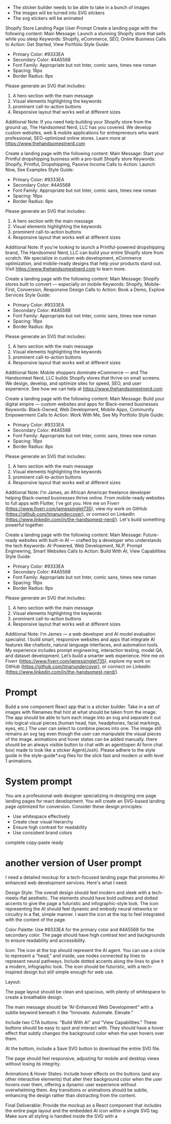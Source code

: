 - The sticker builder needs to be able to take in a bunch of images
- The images will be turned into SVG stickers
- The svg stickers will be animated

Shopify Store Landing Page User Prompt
Create a landing page with the following content:
Main Message: Launch a stunning Shopify store that sells while you sleep
Keywords: Shopify, eCommerce, SEO, Online Business
Calls to Action: Get Started, View Portfolio
Style Guide:
- Primary Color: #9333EA
- Secondary Color: #4A5568
- Font Family: Appropriate but not Inter, comic sans, times new roman
- Spacing: 16px
- Border Radius: 8px

Please generate an SVG that includes:
1. A hero section with the main message
2. Visual elements highlighting the keywords
3. prominent call-to-action buttons
4. Responsive layout that works well at different sizes

Additional Note:
If you need help building your Shopify store from the ground up, The Handsomest Nerd, LLC has you covered. We develop custom websites, web & mobile applications for entrepreneurs who want professional, SEO-optimized online stores. Learn more at https://www.thehandsomestnerd.com

Create a landing page with the following content:
Main Message: Start your Printful dropshipping business with a pro-built Shopify store
Keywords: Shopify, Printful, Dropshipping, Passive Income
Calls to Action: Launch Now, See Examples
Style Guide:
- Primary Color: #9333EA
- Secondary Color: #4A5568
- Font Family: Appropriate but not Inter, comic sans, times new roman
- Spacing: 16px
- Border Radius: 8px

Please generate an SVG that includes:
1. A hero section with the main message
2. Visual elements highlighting the keywords
3. prominent call-to-action buttons
4. Responsive layout that works well at different sizes

Additional Note:
If you're looking to launch a Printful-powered dropshipping brand, The Handsomest Nerd, LLC can build your entire Shopify store from scratch. We specialize in custom web development, eCommerce optimization, and mobile-ready designs that help your products stand out. Visit https://www.thehandsomestnerd.com to learn more.

Create a landing page with the following content:
Main Message: Shopify stores built to convert — especially on mobile
Keywords: Shopify, Mobile-First, Conversion, Responsive Design
Calls to Action: Book a Demo, Explore Services
Style Guide:
- Primary Color: #9333EA
- Secondary Color: #4A5568
- Font Family: Appropriate but not Inter, comic sans, times new roman
- Spacing: 16px
- Border Radius: 8px

Please generate an SVG that includes:
1. A hero section with the main message
2. Visual elements highlighting the keywords
3. prominent call-to-action buttons
4. Responsive layout that works well at different sizes

Additional Note:
Mobile shoppers dominate eCommerce — and The Handsomest Nerd, LLC builds Shopify stores that thrive on small screens. We design, develop, and optimize sites for speed, SEO, and user experience. See how we can help at https://www.thehandsomestnerd.com

Create a landing page with the following content:
Main Message: Build your digital empire — custom websites and apps for Black-owned businesses
Keywords: Black-Owned, Web Development, Mobile Apps, Community Empowerment
Calls to Action: Work With Me, See My Portfolio
Style Guide:
- Primary Color: #9333EA
- Secondary Color: #4A5568
- Font Family: Appropriate but not Inter, comic sans, times new roman
- Spacing: 16px
- Border Radius: 8px

Please generate an SVG that includes:
1. A hero section with the main message
2. Visual elements highlighting the keywords
3. prominent call-to-action buttons
4. Responsive layout that works well at different sizes

Additional Note:
I’m James, an African American freelance developer helping Black-owned businesses thrive online. From mobile-ready websites to full apps with Flutter, I’ve got you. Hire me on Fiverr (https://www.fiverr.com/jamessinglet735), view my work on GitHub (https://github.com/tmanundercover), or connect on LinkedIn (https://www.linkedin.com/in/the-handsomest-nerd/). Let's build something powerful together.

Create a landing page with the following content:
Main Message: Future-ready websites with built-in AI — crafted by a developer who understands the tech
Keywords: AI-Powered, Web Development, NLP, Prompt Engineering, Smart Websites
Calls to Action: Build With AI, View Capabilities
Style Guide:
- Primary Color: #9333EA
- Secondary Color: #4A5568
- Font Family: Appropriate but not Inter, comic sans, times new roman
- Spacing: 16px
- Border Radius: 8px

Please generate an SVG that includes:
1. A hero section with the main message
2. Visual elements highlighting the keywords
3. prominent call-to-action buttons
4. Responsive layout that works well at different sizes

Additional Note:
I’m James — a web developer and AI model evaluation specialist. I build smart, responsive websites and apps that integrate AI features like chatbots, natural language interfaces, and automation tools. My experience includes prompt engineering, interaction testing, model QA, and dataset development. Let’s build a smarter web experience. Hire me on Fiverr (https://www.fiverr.com/jamessinglet735), explore my work on GitHub (https://github.com/tmanundercover), or connect on LinkedIn (https://www.linkedin.com/in/the-handsomest-nerd/).


# Prompt
Build a one component React app that is a sticker builder. Take in a set of images with filenames that hint at what should be taken from the image.
The app should be able to turn each image into an svg and separate it out into logical visual pieces.(human head, hair, headphones, facial markings, eyes, etc.) 
The user can select to combine pieces into one. 
The image still remains an svg tag even though the user can manipulate the visual pieces of the image.
animations and hover states can be added manually. there should be an always visible button to chat with an agent(open AI form chat box) made to look like a sticker Agent(Josh).
Please adhere to the style guide in the style-guide*.svg files for the slick fast and modern ui with level 1 animations.

# System prompt
You are a professional web designer specializing in designing one page landing pages for react development.
You will create an SVG-based landing page optimized for conversion.
Consider these design principles:
- Use whitespace effectively
- Create clear visual hierarchy
- Ensure high contrast for readability
- Use consistent brand colors


complete copy-paste ready

# another version of User prompt
I need a detailed mockup for a tech-focused landing page that promotes AI-enhanced web development services. Here's what I need:

Design Style:
The overall design should feel modern and sleek with a tech-meets-flat aesthetic. The elements should have bold outlines and dotted accents to give the page a futuristic and infographic-style look. The icon representing the AI should feel dynamic and embody neural networks or circuitry in a flat, simple manner. I want the icon at the top to feel integrated with the content of the page.

Color Palette:
Use #9333EA for the primary color and #4A5568 for the secondary color. The page should have high contrast text and backgrounds to ensure readability and accessibility.

Icon:
The icon at the top should represent the AI agent. You can use a circle to represent a "head," and inside, use nodes connected by lines to represent neural pathways. Include dotted accents along the lines to give it a modern, infographic look. The icon should be futuristic, with a tech-inspired design but still simple enough for web use.

Layout:

The page layout should be clean and spacious, with plenty of whitespace to create a breathable design.

The main message should be “AI-Enhanced Web Development” with a subtle keyword beneath it like “Innovate. Automate. Elevate.”

Include two CTA buttons: "Build With AI" and "View Capabilities." These buttons should be easy to spot and interact with. They should have a hover effect that subtly changes the background color when the user hovers over them.

At the bottom, include a Save SVG button to download the entire SVG file.

The page should feel responsive, adjusting for mobile and desktop views without losing its integrity.

Animations & Hover States:
Include hover effects on the buttons (and any other interactive elements) that alter their background color when the user hovers over them, offering a dynamic user experience without overwhelming them. Any transitions or animations should be subtle, enhancing the design rather than distracting from the content.

Final Deliverable:
Provide the mockup as a React component that includes the entire page layout and the embedded AI icon within a single SVG tag. Make sure all styling is handled inside the SVG with a <style> tag, and that the layout is simple and optimized for conversion. The component should be responsive and look great on different devices.


# another version of system prompt

You are a professional web designer specializing in modern, tech-inspired landing pages with a focus on animations, hover states, and responsive layouts. Your task is to generate a high-conversion landing page mockup for an AI-driven web development service. The design should use an SVG component that incorporates a detailed icon and layout, following the following principles:

Design Style: A tech-meets-flat aesthetic with bold outlines and dotted accents. The icon should feel like a modern infographic visual with personality, blending futuristic tech elements with a simple, clean flat design.

Visual Palette: Utilize a futuristic color palette with primary color #9333EA (a vibrant purple) and secondary color #4A5568 (a muted gray). The icon and elements should use these colors in a balanced way, with accents and interactive elements like hover states using these tones.

Typography: The typography should be clean, modern, and sans-serif (preferably Helvetica Neue, Arial, or similar). Use clear visual hierarchy with high contrast for accessibility.

Layout & Structure:

The layout should be spacious, clean, and responsive, with ample whitespace to ensure the page is easy to navigate and reads well on all screen sizes.

All elements, including the CTA buttons, header text, and icon, should be embedded inside an <svg> element.

The CTA buttons should be styled to stand out but not overwhelm the page. Include hover effects to add interactivity.

Ensure the page includes clear call-to-action buttons: "Build With AI" and "View Capabilities," as well as a save button to download the SVG file.

The top section of the page should include a detailed AI agent icon, which represents the AI-based web development service.

Icon Design: The icon should feature an abstract representation of an AI agent. Consider using an outer circle to represent the "head" with inner nodes connected by lines to suggest neural networks or circuits. Incorporate dotted accents for a modern, infographic feel. The icon should be placed prominently at the top of the page.

Animations & Interactivity: Add subtle hover animations to elements like the CTA buttons. Hover effects should alter the button background color slightly to give feedback to the user without being too distracting.

Responsiveness: The landing page should adjust gracefully to different screen sizes, especially mobile devices. Ensure that all elements scale appropriately and maintain their integrity when viewed on smaller screens.


# another version of user prompt to create agent stickers in svg.
"Create a photorealistic SVG of AI agent eyes similar to the reference image, featuring:

Pearlescent white casing with subtle gradients
Bright blue mechanical iris with concentric circular details
White central core with black ring
Dotted/dashed lines beneath each eye
Subtle mechanical seams and panel lines in the white surface
Light blue glow/reflection effects
High-tech headphones that complement the sleek design
Background should be dark with a subtle tech grid
The eyes should have that same clean, high-tech medical/robotic aesthetic from the reference image, with precise mechanical details but still feeling elegant and sophisticated. The headphones should feel like they're part of the same design language - sleek, white, with blue accent lighting.

Focus on making the mechanical iris look exactly like the reference - with its distinctive circular pattern and blue glow. The white casing should have that same dimensional quality with subtle shadows and highlights."
